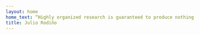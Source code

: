 ```yaml
---
layout: home
home_text: “Highly organized research is guaranteed to produce nothing new.” - Frank Herbert, Dune
title: Julio Rodiño
---
```


